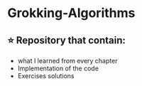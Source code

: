 # Grokking-Algorithms
## :star: Repository that contain:
  - what I learned from every chapter
  - Implementation of the code
  - Exercises solutions
